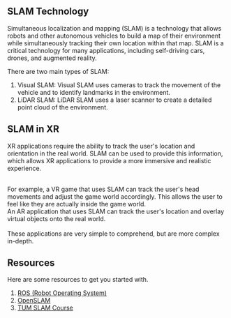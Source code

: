 ## SLAM Technology

Simultaneous localization and mapping (SLAM) is a technology that allows robots and other autonomous vehicles to build a map of their environment while simultaneously tracking their own location within that map. SLAM is a critical technology for many applications, including self-driving cars, drones, and augmented reality.

There are two main types of SLAM: 
1. Visual SLAM: Visual SLAM uses cameras to track the movement of the vehicle and to identify landmarks in the environment.
2. LiDAR SLAM: LiDAR SLAM uses a laser scanner to create a detailed point cloud of the environment.

## SLAM in XR

XR applications require the ability to track the user's location and orientation in the real world. SLAM can be used to provide this information, which allows XR applications to provide a more immersive and realistic experience.<br><br>

For example, a VR game that uses SLAM can track the user's head movements and adjust the game world accordingly. This allows the user to feel like they are actually inside the game world.<br>
An AR application that uses SLAM can track the user's location and overlay virtual objects onto the real world.
<br><br>
These applications are very simple to comprehend, but are more complex in-depth.

## Resources
Here are some resources to get you started with.
1. [ROS (Robot Operating System)](https://www.ros.org/)
2. [OpenSLAM](https://openslam-org.github.io/)
3. [TUM SLAM Course](https://www.youtube.com/playlist?list=PLgnQpQtFTOGQh_J16IMwDlji18SWQ2PZ6)